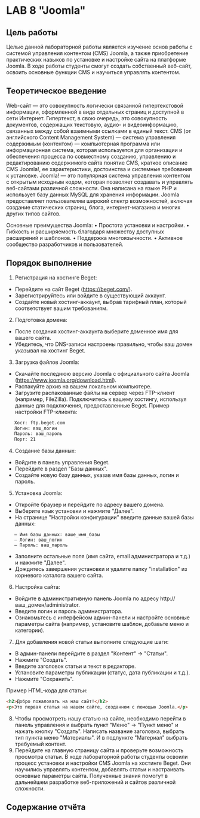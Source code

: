 # LAB 8 "Joomla"

## Цель работы
Целью данной лабораторной работы является изучение основ работы с системой управления контентом (CMS) Joomla, а также приобретение практических навыков по установке и настройке сайта на платформе Joomla. В ходе работы студенты смогут создать собственный веб-сайт, освоить основные функции CMS и научиться управлять контентом.

## Теоретическое введение
Web-сайт — это совокупность логически связанной гипертекстовой информации, оформленной в виде отдельных страниц и доступной в сети Интернет. Гипертекст, в свою очередь, это совокупность документов, содержащих текстовую, аудио- и видеоинформацию, связанных между собой взаимными ссылками в единый текст.
CMS (от английского Content Management System) — система управления содержимым (контентом) — компьютерная программа или информационная система, которая используется для организации и обеспечения процесса по совместному созданию, управлению и редактированию содержимого сайта понятие CMS, краткое описание CMS Joomla!, ее характеристики, достоинства и системные требования к установке.
Joomla! — это популярная система управления контентом с открытым исходным кодом, которая позволяет создавать и управлять веб-сайтами различной сложности. Она написана на языке PHP и использует базу данных MySQL для хранения информации. Joomla предоставляет пользователям широкий спектр возможностей, включая создание статических страниц, блога, интернет-магазина и многих других типов сайтов.

Основные преимущества Joomla:
• Простота установки и настройки.
• Гибкость и расширяемость благодаря множеству доступных расширений и шаблонов.
• Поддержка многоязычности.
• Активное сообщество разработчиков и пользователей.

## Порядок выполнение
1. Регистрация на хостинге Beget:
- Перейдите на сайт Beget (https://beget.com/).
- Зарегистрируйтесь или войдите в существующий аккаунт.
- Создайте новый хостинг-аккаунт, выбрав тарифный план, который соответствует вашим требованиям.

2. Подготовка домена:
- После создания хостинг-аккаунта выберите доменное имя для вашего сайта.
- Убедитесь, что DNS-записи настроены правильно, чтобы ваш домен указывал на хостинг Beget.

3. Загрузка файлов Joomla:
- Скачайте последнюю версию Joomla с официального сайта Joomla (https://www.joomla.org/download.html).
- Распакуйте архив на вашем локальном компьютере.
- Загрузите распакованные файлы на сервер через FTP-клиент (например, FileZilla). Подключитесь к вашему хостингу, используя данные для подключения, предоставленные Beget. Пример настройки FTP-клиента:
```txt
   Хост: ftp.beget.com
   Логин: ваш_логин
   Пароль: ваш_пароль
   Порт: 21
```
4. Создание базы данных:
- Войдите в панель управления Beget.
- Перейдите в раздел "Базы данных".
- Создайте новую базу данных, указав имя базы данных, логин и пароль.

5. Установка Joomla:
- Откройте браузер и перейдите по адресу вашего домена.
- Выберите язык установки и нажмите "Далее".
- На странице "Настройки конфигурации" введите данные вашей базы данных:
```
   – Имя базы данных: ваше_имя_базы
   – Логин: ваш_логин
   – Пароль: ваш_пароль
```
- Заполните остальные поля (имя сайта, email администратора и т.д.) и нажмите "Далее".
- Дождитесь завершения установки и удалите папку "installation" из корневого каталога вашего сайта.

6. Настройка сайта:
- Войдите в административную панель Joomla по адресу http://ваш_домен/administrator.
- Введите логин и пароль администратора.
- Ознакомьтесь с интерфейсом админ-панели и настройте основные параметры сайта (например, установите шаблон, добавьте меню и категории).

7. Для добавления новой статьи выполните следующие шаги:
- В админ-панели перейдите в раздел "Контент" → "Статьи".
- Нажмите "Создать".
- Введите заголовок статьи и текст в редакторе.
- Установите параметры публикации (статус, дата публикации и т.д.).
- Нажмите "Сохранить".

Пример HTML-кода для статьи:
```html
<h2>Добро пожаловать на наш сайт!</h2>
<p>Это первая статья на нашем сайте, созданном с помощью Joomla.</p>
```
8. Чтобы просмотреть нашу статью на сайте, необходимо перейти в панель управления и выбрать пункт "Меню" -> "Пункт меню" и нажать кнопку "Создать". Написать название заголовка, выбрать тип пункта меню "Материалы". И в подпункте "Материал" выбрать требуемый контент.
9. Перейдите на главную страницу сайта и проверьте возможность просмотра статьи.
В ходе лабораторной работы студенты освоили процесс установки и настройки CMS Joomla на хостинге Beget. Они научились управлять контентом, добавлять статьи и настраивать основные параметры сайта. Полученные знания помогут в дальнейшем разработке веб-приложений и сайтов различной сложности.

## Содержание отчёта
